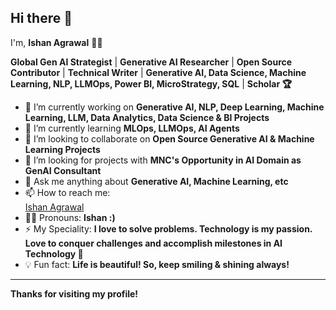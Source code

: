 ## Hi there 👋

I'm, **Ishan Agrawal** 👩‍💻

**Global Gen AI Strategist** | **Generative AI Researcher** | **Open Source Contributor** | **Technical Writer** | **Generative AI, Data Science, Machine Learning, NLP, LLMOps, Power BI, MicroStrategy, SQL** | **Scholar 🏆**

- 🌱 I’m currently working on **Generative AI, NLP, Deep Learning, Machine Learning, LLM, Data Analytics, Data Science & BI Projects**
- 🔭 I’m currently learning **MLOps, LLMOps, AI Agents**
- 🤝 I’m looking to collaborate on **Open Source Generative AI & Machine Learning Projects**
- 👀 I’m looking for projects with **MNC's Opportunity in AI Domain as GenAI Consultant**
- 💬 Ask me anything about **Generative AI, Machine Learning, etc**
- 📫 How to reach me:<div class="badge-base LI-profile-badge" data-locale="en_US" data-size="large" data-theme="light" data-type="VERTICAL" data-vanity="ishanagrawal07" data-version="v1"><a class="badge-base__link LI-simple-link" href="https://in.linkedin.com/in/ishanagrawal07?trk=profile-badge">Ishan Agrawal</a></div>
- 🏳️‍🌈 Pronouns: **Ishan :)**
- ⚡ My Speciality: **I love to solve problems. Technology is my passion. Love to conquer challenges and accomplish milestones in AI Technology 🚀**
- 💡 Fun fact: **Life is beautiful! So, keep smiling & shining always!**

---

**Thanks for visiting my profile!**
